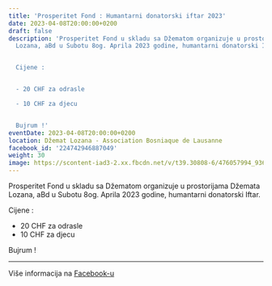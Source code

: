 ```yaml
---
title: 'Prosperitet Fond : Humantarni donatorski iftar 2023'
date: 2023-04-08T20:00:00+0200
draft: false
description: 'Prosperitet Fond u skladu sa Džematom organizuje u prostorijama Džemata
  Lozana, aBd u Subotu 8og. Aprila 2023 godine, humantarni donatorski Iftar.


  Cijene :


  - 20 CHF za odrasle

  - 10 CHF za djecu


  Bujrum !'
eventDate: 2023-04-08T20:00:00+0200
location: Džemat Lozana - Association Bosniaque de Lausanne
facebook_id: '224742946887049'
weight: 30
image: https://scontent-iad3-2.xx.fbcdn.net/v/t39.30808-6/476057994_936635281930405_1135964331823661885_n.jpg?_nc_cat=106&ccb=1-7&_nc_sid=9e60e4&_nc_ohc=frkDCXC9SNMQ7kNvwFVn7Ra&_nc_oc=Adl9KfRsjUDH88HGGe_oKk5vyXCN1XAqVQrObHTPlaRXkUBxIk_mMm93X1XG1NpQS-U&_nc_zt=23&_nc_ht=scontent-iad3-2.xx&edm=ABTKTjYEAAAA&_nc_gid=eWXZMP2L1kg1m1yIk6R7qw&oh=00_Afe-YlTZJlDx5l7flKHLzAVnPtl3ibWAHw1KF2UzCL4W5Q&oe=68F3967D
---
```


Prosperitet Fond u skladu sa Džematom organizuje u prostorijama Džemata Lozana, aBd u Subotu 8og. Aprila 2023 godine, humantarni donatorski Iftar.

Cijene :

- 20 CHF za odrasle
- 10 CHF za djecu

Bujrum !

---

Više informacija na [Facebook-u](https://facebook.com/events/224742946887049)